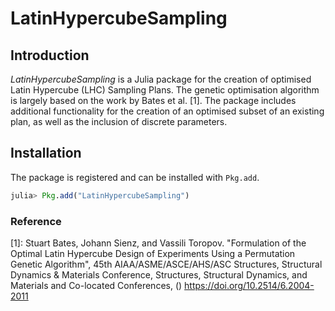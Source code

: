 # LatinHypercubeSampling

## Introduction
*LatinHypercubeSampling* is a Julia package for the creation of optimised Latin Hypercube (LHC) Sampling Plans. The genetic optimisation algorithm is largely based on the work by Bates et al. [1]. The package includes additional functionality for the creation of an optimised subset of an existing plan, as well 
as the inclusion of discrete parameters.

## Installation
The package is registered and can be installed with `Pkg.add`.

```julia
julia> Pkg.add("LatinHypercubeSampling")
```

### Reference
[1]: Stuart Bates, Johann Sienz, and Vassili Toropov. "Formulation of the Optimal Latin Hypercube Design of Experiments Using a Permutation Genetic Algorithm", 45th AIAA/ASME/ASCE/AHS/ASC Structures, Structural Dynamics & Materials Conference, Structures, Structural Dynamics, and Materials and Co-located Conferences, () https://doi.org/10.2514/6.2004-2011
